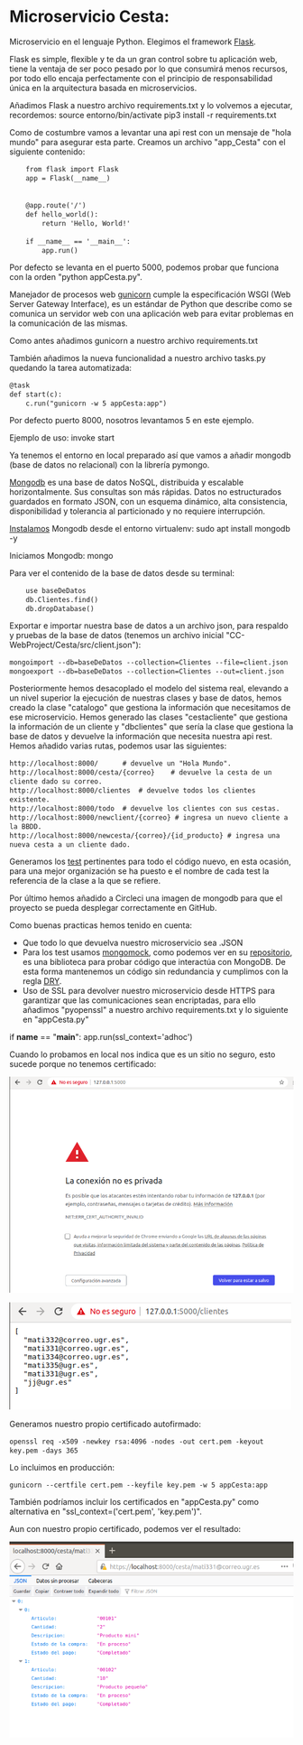 # Microservicio Cesta:

Microservicio en el lenguaje Python. Elegimos el framework [Flask](https://flask.palletsprojects.com/en/1.1.x/).

Flask es simple, flexible y te da un gran control sobre tu aplicación web, tiene la ventaja de ser poco pesado por lo que consumirá menos recursos, por todo ello encaja perfectamente con el principio de responsabilidad única en la arquitectura basada en microservicios.

Añadimos Flask a nuestro archivo requirements.txt y lo volvemos a ejecutar, recordemos:
    source entorno/bin/activate
    pip3 install -r requirements.txt 

Como de costumbre vamos a levantar una api rest con un mensaje de "hola mundo" para asegurar esta parte. Creamos un archivo "app_Cesta" con el siguiente contenido:

        from flask import Flask
        app = Flask(__name__)


        @app.route('/')
        def hello_world():
            return 'Hello, World!'

        if __name__ == '__main__':
            app.run()

Por defecto se levanta en el puerto 5000, podemos probar que funciona con la orden "python appCesta.py".

Manejador de procesos web [gunicorn](https://gunicorn.org/) cumple la especificación WSGI (Web Server Gateway Interface), es un estándar de Python que describe como se comunica un servidor web con una aplicación web para evitar problemas en la comunicación de las mismas.

Como antes añadimos gunicorn a nuestro archivo requirements.txt

También añadimos la nueva funcionalidad a nuestro archivo tasks.py quedando la tarea automatizada:

    @task
    def start(c):
        c.run("gunicorn -w 5 appCesta:app")

Por defecto puerto 8000, nosotros levantamos 5 en este ejemplo. 

Ejemplo de uso: invoke start

Ya tenemos el entorno en local preparado así que vamos a añadir mongodb (base de datos no relacional) con la librería pymongo.

[Mongodb](https://docs.mongodb.com/) es una base de datos NoSQL, distribuida y escalable horizontalmente. Sus consultas son más rápidas. Datos no estructurados guardados en formato JSON, con un esquema dinámico, alta consistencia, disponibilidad y tolerancia al particionado y no requiere interrupción.

[Instalamos](https://docs.mongodb.com/v3.6/installation/) Mongodb desde el entorno virtualenv: sudo apt install mongodb -y

Iniciamos Mongodb: mongo

Para ver el contenido de la base de datos desde su terminal:

        use baseDeDatos
        db.Clientes.find()
        db.dropDatabase()

Exportar e importar nuestra base de datos a un archivo json, para respaldo y pruebas de la base de datos (tenemos un archivo inicial "CC-WebProject/Cesta/src/client.json"):

    mongoimport --db=baseDeDatos --collection=Clientes --file=client.json
    mongoexport --db=baseDeDatos --collection=Clientes --out=client.json


Posteriormente hemos desacoplado el modelo del sistema real, elevando a un nivel superior la ejecución de nuestras clases y base de datos, hemos creado la clase "catalogo" que gestiona la información que necesitamos de ese microservicio. Hemos generado las clases "cestacliente" que gestiona la información de un cliente y "dbclientes" que sería la clase que gestiona la base de datos y devuelve la información  que necesita nuestra api rest.  Hemos añadido varias rutas, podemos usar las siguientes:

    http://localhost:8000/      # devuelve un "Hola Mundo".
    http://localhost:8000/cesta/{correo}    # devuelve la cesta de un cliente dado su correo.
    http://localhost:8000/clientes  # devuelve todos los clientes existente.
    http://localhost:8000/todo  # devuelve los clientes con sus cestas.
    http://localhost:8000/newclient/{correo} # ingresa un nuevo cliente a la BBDD.
    http://localhost:8000/newcesta/{correo}/{id_producto} # ingresa una nueva cesta a un cliente dado.

Generamos los [test](https://flask.palletsprojects.com/en/1.1.x/testing/) pertinentes para todo el código nuevo, en esta ocasión, para una mejor organización se ha puesto e el nombre de cada test la referencia de la clase a la que se refiere.

Por último hemos añadido a Circleci una imagen de mongodb para que el proyecto se pueda desplegar correctamente en GitHub.

Como buenas practicas hemos tenido en cuenta:

- Que todo lo que devuelva nuestro microservicio sea .JSON
- Para los test usamos [mongomock](https://pypi.org/project/mongomock/), como podemos ver en su [repositorio](https://github.com/mongomock/mongomock), es una biblioteca para probar código que interactúa con MongoDB. De esta forma mantenemos un código sin redundancia y cumplimos con la regla [DRY](https://en.wikipedia.org/wiki/Don%27t_repeat_yourself).
- Uso de SSL para devolver nuestro microservicio desde HTTPS para garantizar que las comunicaciones sean encriptadas, para ello añadimos "pyopenssl" a nuestro archivo requirements.txt y lo siguiente en "appCesta.py"

if __name__ == "__main__":
    app.run(ssl_context='adhoc')

Cuando lo probamos en local nos indica que es un sitio no seguro, esto sucede porque no tenemos certificado:

![imagen](img/cesta_https_1.png)

![imagen](img/cesta_https_2.png)

Generamos nuestro propio certificado autofirmado:

    openssl req -x509 -newkey rsa:4096 -nodes -out cert.pem -keyout key.pem -days 365

Lo incluimos en producción:

    gunicorn --certfile cert.pem --keyfile key.pem -w 5 appCesta:app

También podríamos incluir los certificados en "appCesta.py" como alternativa en "ssl_context=('cert.pem', 'key.pem')".

Aun con nuestro propio certificado, podemos ver el resultado:

![imagen](img/cesta_https_3.png)

